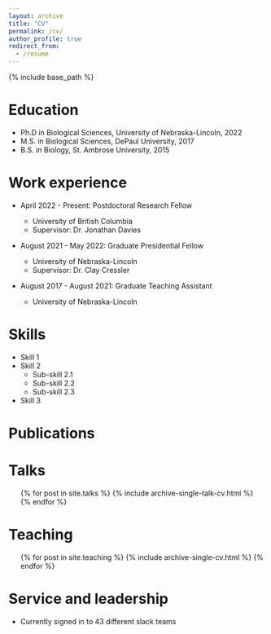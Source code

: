 ```yaml
---
layout: archive
title: "CV"
permalink: /cv/
author_profile: true
redirect_from:
  - /resume
---
```


{% include base_path %}

Education
======
* Ph.D in Biological Sciences, University of Nebraska-Lincoln, 2022
* M.S. in Biological Sciences, DePaul University, 2017
* B.S. in Biology, St. Ambrose University, 2015

Work experience
======
* April 2022 - Present: Postdoctoral Research Fellow
  * University of British Columbia
  * Supervisor: Dr. Jonathan Davies

* August 2021 - May 2022: Graduate Presidential Fellow
  * University of Nebraska-Lincoln
  * Supervisor: Dr. Clay Cressler

* August 2017 - August 2021: Graduate Teaching Assistant
  * University of Nebraska-Lincoln


Skills
======
* Skill 1
* Skill 2
  * Sub-skill 2.1
  * Sub-skill 2.2
  * Sub-skill 2.3
* Skill 3

Publications
======


Talks
======
  <ul>{% for post in site.talks %}
    {% include archive-single-talk-cv.html %}
  {% endfor %}</ul>

Teaching
======
  <ul>{% for post in site.teaching %}
    {% include archive-single-cv.html %}
  {% endfor %}</ul>

Service and leadership
======
* Currently signed in to 43 different slack teams
